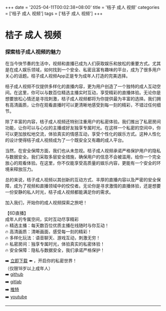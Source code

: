 +++
date = '2025-04-11T00:02:38+08:00'
title = '桔子 成人 视频'
categories = ['桔子 成人 视频']
tags = ['桔子 成人 视频']
+++

# 桔子 成人 视频

### 探索桔子成人视频的魅力

在当今快节奏的生活中，视频和直播已成为人们获取娱乐和放松的重要方式。尤其是在成人娱乐领域，如何找到一个安全、私密且富有趣味的平台，成为了很多用户关心的话题。桔子成人视频App正是专为成年人打造的完美选择。

桔子成人视频不仅提供多样化的直播内容，更为用户创造了一个独特的成人互动空间。在这里，你可以与数百位精选主播实时互动，享受精彩的直播体验。无论你是想要放松心情还是寻找刺激，桔子成人视频都将为你提供最为丰富的选择。我们拥有高清画质，让你在观看直播时可以更清晰地感受到每一刻的精彩，不错过任何细节。

除了丰富的内容，桔子成人视频还特别注重用户的私密体验。我们推出了私密房间功能，让你可以与心仪的主播或好友独享专属时光。在这样一个私密的空间中，你可以更加放松地交流，体验真实的情感互动，享受个性化的娱乐方式。这种人性化的设计使得桔子成人视频成为了一个既安全又有趣的成人平台。

当然，在安全保障方面，我们也从未忽视。桔子成人视频承诺严格保护用户的隐私与数据安全。我们采取多层安全措施，确保用户的信息不会被滥用，给你一个完全放心的观看体验。在这里，你不仅能享受高质量的娱乐内容，更能有一个安全的环境来释放压力。

总的来说，桔子成人视频以其创新的互动方式、丰厚的直播内容以及严密的安全保障，成为了视频和直播领域中的佼佼者。无论你是寻求激情的直播体验，还是想要一份安静的私人时光，桔子成人视频都能满足你的需求。

加入我们，开始你的成人视频探索之旅吧！

【6D直播】  
成年人的专属空间，实时互动尽享精彩  
🔥 精选主播：每天数百位优质主播在线随时与你互动！  
🔥 高清画质：清晰画面，感受每一刻的精彩！  
🔥 多样化玩法：语音聊天、游戏互动，刺激无穷！  
🔥 私密房间：独享专属时光，体验真实的私密体验！  
🔥 安全保障：隐私与数据安全，我们承诺严格保护！  

➡️ [立即下载](https://down123.s3.ap-east-1.amazonaws.com/down/down.html?channelCode=blog) ⬅️ ，开启你的私密世界！  
（仅限18岁以上成年人）  
➡️ [github](https://aldult-live.github.io/)  
➡️ [gitlab](https://seo-09598d.gitlab.io/)  
➡️ [推特](https://x.com/wegame33)  
➡️ [youtube](https://www.youtube.com/@6Dlive)  

---
